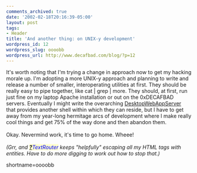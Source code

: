 ```yaml
---
comments_archived: true
date: '2002-02-18T20:16:39-05:00'
layout: post
tags:
- Header
title: 'And another thing: on UNIX-y development'
wordpress_id: 12
wordpress_slug: oooobb
wordpress_url: http://www.decafbad.com/blog/?p=12
---
```

It's worth noting that I'm trying a change in approach now to get my hacking morale up.  I'm adopting a more UNIX-y approach and planning to write and release a number of smaller, interoperating utilities at first.  They should be really easy to pipe together, like cat | grep | more.  They should, at first, run just fine on my laptop Apache installation or out on the 0xDECAFBAD servers.  Eventually I might write the overarching <a href="http://www.decafbad.com/twiki/bin/view/Main/DesktopWebAppServer">DesktopWebAppServer</a> that provides another shell within which they can reside, but I have to get away from my year-long hermitage arcs of development where I make really cool things and get 75% of the way done and then abandon them.
<br /><br />
Okay.  Nevermind work, it's time to go home.  Wheee!
<br /><br />
<i>(Grr, and <span style='background : #FFFFCE;'><a href="http://www.decafbad.com/twiki/bin/edit/Main/TextRouter?topicparent=Main.FilterData"><b>?</b></a><font color="#0000FF">TextRouter</font></span> keeps "helpfully" escaping all my HTML tags with entities.  Have to do more digging to work out how to stop that.)</i>
<!--more-->
shortname=oooobb
